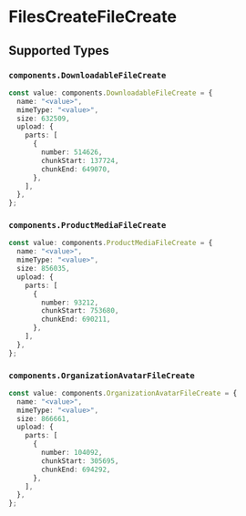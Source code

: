 # FilesCreateFileCreate


## Supported Types

### `components.DownloadableFileCreate`

```typescript
const value: components.DownloadableFileCreate = {
  name: "<value>",
  mimeType: "<value>",
  size: 632509,
  upload: {
    parts: [
      {
        number: 514626,
        chunkStart: 137724,
        chunkEnd: 649070,
      },
    ],
  },
};
```

### `components.ProductMediaFileCreate`

```typescript
const value: components.ProductMediaFileCreate = {
  name: "<value>",
  mimeType: "<value>",
  size: 856035,
  upload: {
    parts: [
      {
        number: 93212,
        chunkStart: 753680,
        chunkEnd: 690211,
      },
    ],
  },
};
```

### `components.OrganizationAvatarFileCreate`

```typescript
const value: components.OrganizationAvatarFileCreate = {
  name: "<value>",
  mimeType: "<value>",
  size: 866661,
  upload: {
    parts: [
      {
        number: 104092,
        chunkStart: 305695,
        chunkEnd: 694292,
      },
    ],
  },
};
```

